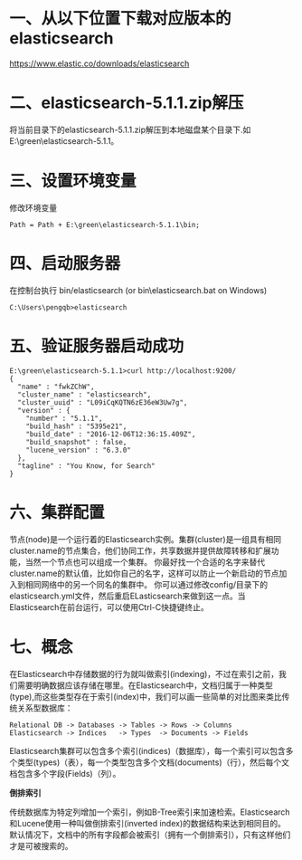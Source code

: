 # 一、从以下位置下载对应版本的elasticsearch #
https://www.elastic.co/downloads/elasticsearch


# 二、elasticsearch-5.1.1.zip解压 #

将当前目录下的elasticsearch-5.1.1.zip解压到本地磁盘某个目录下.如E:\green\elasticsearch-5.1.1。

# 三、设置环境变量 #

修改环境变量

    Path = Path + E:\green\elasticsearch-5.1.1\bin;

# 四、启动服务器 #
在控制台执行 bin/elasticsearch (or bin\elasticsearch.bat on Windows)

    C:\Users\pengqb>elasticsearch

# 五、验证服务器启动成功 #

    E:\green\elasticsearch-5.1.1>curl http://localhost:9200/
    {
      "name" : "fwkZChW",
      "cluster_name" : "elasticsearch",
      "cluster_uuid" : "L09iCqKQTN6zE36eW3Uw7g",
      "version" : {
        "number" : "5.1.1",
        "build_hash" : "5395e21",
        "build_date" : "2016-12-06T12:36:15.409Z",
        "build_snapshot" : false,
        "lucene_version" : "6.3.0"
      },
      "tagline" : "You Know, for Search"
    }

# 六、集群配置 #
节点(node)是一个运行着的Elasticsearch实例。集群(cluster)是一组具有相同cluster.name的节点集合，他们协同工作，共享数据并提供故障转移和扩展功能，当然一个节点也可以组成一个集群。
你最好找一个合适的名字来替代cluster.name的默认值，比如你自己的名字，这样可以防止一个新启动的节点加入到相同网络中的另一个同名的集群中。
你可以通过修改config/目录下的elasticsearch.yml文件，然后重启ELasticsearch来做到这一点。当Elasticsearch在前台运行，可以使用Ctrl-C快捷键终止。

# 七、概念 #
在Elasticsearch中存储数据的行为就叫做索引(indexing)，不过在索引之前，我们需要明确数据应该存储在哪里。在Elasticsearch中，文档归属于一种类型(type),而这些类型存在于索引(index)中，我们可以画一些简单的对比图来类比传统关系型数据库：

    Relational DB -> Databases -> Tables -> Rows -> Columns
    Elasticsearch -> Indices   -> Types  -> Documents -> Fields

Elasticsearch集群可以包含多个索引(indices)（数据库），每一个索引可以包含多个类型(types)（表），每一个类型包含多个文档(documents)（行），然后每个文档包含多个字段(Fields)（列）。

**倒排索引** 

传统数据库为特定列增加一个索引，例如B-Tree索引来加速检索。Elasticsearch和Lucene使用一种叫做倒排索引(inverted index)的数据结构来达到相同目的。
默认情况下，文档中的所有字段都会被索引（拥有一个倒排索引），只有这样他们才是可被搜索的。

